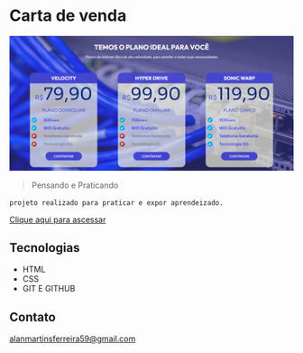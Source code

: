 # Carta de venda

![preview](./assets/preview.png)


 >Pensando e Praticando

    projeto realizado para praticar e expor aprendeizado. 


[Clique aqui para ascessar]()


## Tecnologias

- HTML
- CSS
- GIT E GITHUB

## Contato

alanmartinsferreira59@gmail.com